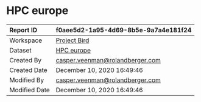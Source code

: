 



# HPC europe

|Report ID|f0aee5d2-1a95-4d69-8b5e-9a7a4e181f24|
| :--- | :--- |
|Workspace|[Project Bird](../Workspaces/Project-Bird.md)|
|Dataset|[HPC europe](../Datasets/HPC-europe.md)|
|Created By|casper.veenman@rolandberger.com|
|Created Date|December 10, 2020 16:49:46|
|Modified By|casper.veenman@rolandberger.com|
|Modified Date|December 10, 2020 16:49:46|
